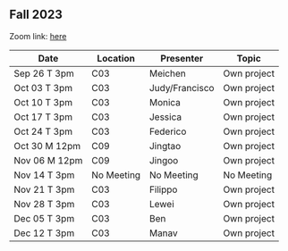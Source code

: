 ## Fall 2023

Zoom link: [here](https://uchicago.zoom.us/j/94655575384?pwd=Sm0vQUdFbWVXbHNZdmFrTnl4Ukpodz09)

| Date          | Location   | Presenter                | Topic              |
|---------------|------------|--------------------------|--------------------|
| Sep 26 T 3pm  | C03        | Meichen                  | Own project        |
| Oct 03 T 3pm  | C03        | Judy/Francisco           | Own project        |
| Oct 10 T 3pm  | C03        | Monica                   | Own project        |
| Oct 17 T 3pm  | C03        | Jessica                  | Own project        |
| Oct 24 T 3pm  | C03        | Federico                 | Own project        |
| Oct 30 M 12pm | C09        | Jingtao                  | Own project        |
| Nov 06 M 12pm | C09        | Jingoo                   | Own project        |
| Nov 14 T 3pm  | No Meeting | No Meeting               | No Meeting         |
| Nov 21 T 3pm  | C03        | Filippo                  | Own project        |
| Nov 28 T 3pm  | C03        | Lewei                    | Own project        |
| Dec 05 T 3pm  | C03        | Ben                      | Own project        |
| Dec 12 T 3pm  | C03        | Manav                    | Own project        |

